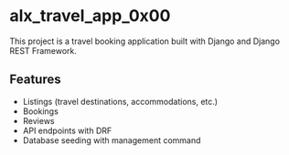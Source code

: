 # alx_travel_app_0x00

This project is a travel booking application built with Django and Django REST Framework.

## Features
- Listings (travel destinations, accommodations, etc.)
- Bookings
- Reviews
- API endpoints with DRF
- Database seeding with management command
